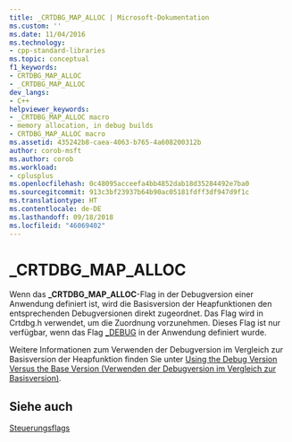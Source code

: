 ```yaml
---
title: _CRTDBG_MAP_ALLOC | Microsoft-Dokumentation
ms.custom: ''
ms.date: 11/04/2016
ms.technology:
- cpp-standard-libraries
ms.topic: conceptual
f1_keywords:
- CRTDBG_MAP_ALLOC
- _CRTDBG_MAP_ALLOC
dev_langs:
- C++
helpviewer_keywords:
- _CRTDBG_MAP_ALLOC macro
- memory allocation, in debug builds
- CRTDBG_MAP_ALLOC macro
ms.assetid: 435242b8-caea-4063-b765-4a608200312b
author: corob-msft
ms.author: corob
ms.workload:
- cplusplus
ms.openlocfilehash: 0c48095acceefa4bb4852dab18d35284492e7ba0
ms.sourcegitcommit: 913c3bf23937b64b90ac05181fdff3df947d9f1c
ms.translationtype: HT
ms.contentlocale: de-DE
ms.lasthandoff: 09/18/2018
ms.locfileid: "46069402"
---
```

# <a name="crtdbgmapalloc"></a>_CRTDBG_MAP_ALLOC

Wenn das **_CRTDBG_MAP_ALLOC**-Flag in der Debugversion einer Anwendung definiert ist, wird die Basisversion der Heapfunktionen den entsprechenden Debugversionen direkt zugeordnet. Das Flag wird in Crtdbg.h verwendet, um die Zuordnung vorzunehmen. Dieses Flag ist nur verfügbar, wenn das Flag [_DEBUG](../c-runtime-library/debug.md) in der Anwendung definiert wurde.

Weitere Informationen zum Verwenden der Debugversion im Vergleich zur Basisversion der Heapfunktion finden Sie unter [Using the Debug Version Versus the Base Version (Verwenden der Debugversion im Vergleich zur Basisversion)](/visualstudio/debugger/debug-versions-of-heap-allocation-functions).

## <a name="see-also"></a>Siehe auch

[Steuerungsflags](../c-runtime-library/control-flags.md)
